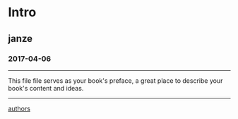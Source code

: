 # Intro
## janze
### 2017-04-06
___

This file file serves as your book's preface, a great place to describe your book's content and ideas.

___
[authors](/_drafts/authors-toc.md)
